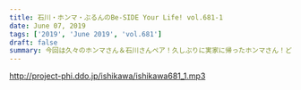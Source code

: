 ```yaml
---
title: 石川・ホンマ・ぶるんのBe-SIDE Your Life! vol.681-1
date: June 07, 2019
tags: ['2019', 'June 2019', 'vol.681']
draft: false
summary: 今回は久々のホンマさん＆石川さんペア！久しぶりに実家に帰ったホンマさん！どんな感じに？MIURA
---
```


http://project-phi.ddo.jp/ishikawa/ishikawa681_1.mp3
